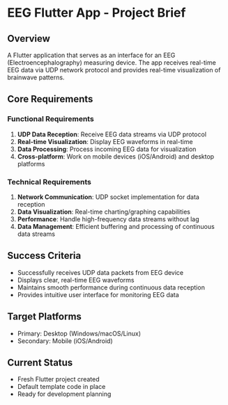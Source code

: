 # EEG Flutter App - Project Brief

## Overview
A Flutter application that serves as an interface for an EEG (Electroencephalography) measuring device. The app receives real-time EEG data via UDP network protocol and provides real-time visualization of brainwave patterns.

## Core Requirements

### Functional Requirements
1. **UDP Data Reception**: Receive EEG data streams via UDP protocol
2. **Real-time Visualization**: Display EEG waveforms in real-time
3. **Data Processing**: Process incoming EEG data for visualization
4. **Cross-platform**: Work on mobile devices (iOS/Android) and desktop platforms

### Technical Requirements
1. **Network Communication**: UDP socket implementation for data reception
2. **Data Visualization**: Real-time charting/graphing capabilities
3. **Performance**: Handle high-frequency data streams without lag
4. **Data Management**: Efficient buffering and processing of continuous data streams

## Success Criteria
- Successfully receives UDP data packets from EEG device
- Displays clear, real-time EEG waveforms
- Maintains smooth performance during continuous data reception
- Provides intuitive user interface for monitoring EEG data

## Target Platforms
- Primary: Desktop (Windows/macOS/Linux)
- Secondary: Mobile (iOS/Android)

## Current Status
- Fresh Flutter project created
- Default template code in place
- Ready for development planning 